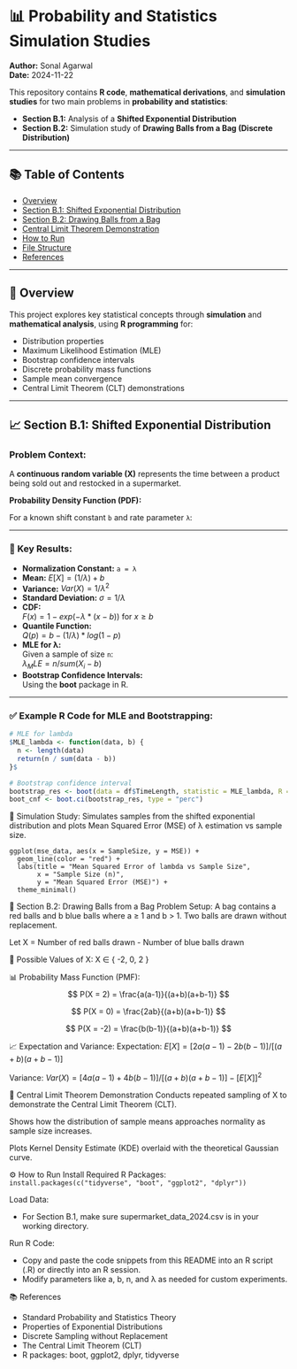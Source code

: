 # 📊 Probability and Statistics Simulation Studies

**Author:** Sonal Agarwal  
**Date:** 2024-11-22

This repository contains **R code**, **mathematical derivations**, and **simulation studies** for two main problems in **probability and statistics**:

- **Section B.1:** Analysis of a **Shifted Exponential Distribution**
- **Section B.2:** Simulation study of **Drawing Balls from a Bag (Discrete Distribution)**

---

## 📚 Table of Contents

- [Overview](#overview)
- [Section B.1: Shifted Exponential Distribution](#section-b1-shifted-exponential-distribution)
- [Section B.2: Drawing Balls from a Bag](#section-b2-drawing-balls-from-a-bag)
- [Central Limit Theorem Demonstration](#central-limit-theorem-demonstration)
- [How to Run](#how-to-run)
- [File Structure](#file-structure)
- [References](#references)

---

## 📝 Overview

This project explores key statistical concepts through **simulation** and **mathematical analysis**, using **R programming** for:

- Distribution properties
- Maximum Likelihood Estimation (MLE)
- Bootstrap confidence intervals
- Discrete probability mass functions
- Sample mean convergence
- Central Limit Theorem (CLT) demonstrations

---

## 📈 Section B.1: Shifted Exponential Distribution

### Problem Context:

A **continuous random variable (X)** represents the time between a product being sold out and restocked in a supermarket.

**Probability Density Function (PDF):**

For a known shift constant `b` and rate parameter `λ`:


---

### 📌 Key Results:

- **Normalization Constant:** `a = λ`
- **Mean:** $E[X] = (1 / λ) + b$
- **Variance:** $Var(X) = 1 / λ^2$
- **Standard Deviation:** $σ = 1 / λ$
- **CDF:**  
  $F(x) = 1 - exp(-λ * (x - b))$ for $x ≥ b$
- **Quantile Function:**  
  $Q(p) = b - (1/λ) * log(1 - p)$
- **MLE for λ:**  
  Given a sample of size `n`:  
  $λ_MLE = n / sum(X_i - b)$
- **Bootstrap Confidence Intervals:**  
  Using the **boot** package in R.

---

### ✅ Example R Code for MLE and Bootstrapping:

```r
# MLE for lambda
$MLE_lambda <- function(data, b) {
  n <- length(data)
  return(n / sum(data - b))
}$

# Bootstrap confidence interval
bootstrap_res <- boot(data = df$TimeLength, statistic = MLE_lambda, R = 10000)
boot_cnf <- boot.ci(bootstrap_res, type = "perc")
```

🎯 Simulation Study:
Simulates samples from the shifted exponential distribution and plots Mean Squared Error (MSE) of λ estimation vs sample size.
```
ggplot(mse_data, aes(x = SampleSize, y = MSE)) +
  geom_line(color = "red") +
  labs(title = "Mean Squared Error of lambda vs Sample Size",
       x = "Sample Size (n)",
       y = "Mean Squared Error (MSE)") +
  theme_minimal()
```

🎲 Section B.2: Drawing Balls from a Bag
Problem Setup:
A bag contains a red balls and b blue balls where a ≥ 1 and b > 1.
Two balls are drawn without replacement.

Let X = Number of red balls drawn - Number of blue balls drawn

📌 Possible Values of X:
X ∈ { -2, 0, 2 }

📊 Probability Mass Function (PMF):
$$
P(X = 2) = \frac{a(a-1)}{(a+b)(a+b-1)}
$$

$$
P(X = 0) = \frac{2ab}{(a+b)(a+b-1)}
$$

$$
P(X = -2) = \frac{b(b-1)}{(a+b)(a+b-1)}
$$


📈 Expectation and Variance:
Expectation:
$E[X] = [ 2a(a - 1) - 2b(b - 1) ] / [ (a + b)(a + b - 1) ]$

Variance:
$Var(X) = [ 4a(a - 1) + 4b(b - 1) ] / [ (a + b)(a + b - 1) ] - [E[X]]^2$

📏 Central Limit Theorem Demonstration
Conducts repeated sampling of X to demonstrate the Central Limit Theorem (CLT).

Shows how the distribution of sample means approaches normality as sample size increases.

Plots Kernel Density Estimate (KDE) overlaid with the theoretical Gaussian curve.


⚙️ How to Run
Install Required R Packages:
```install.packages(c("tidyverse", "boot", "ggplot2", "dplyr"))```

Load Data:
- For Section B.1, make sure supermarket_data_2024.csv is in your working directory.

Run R Code:
- Copy and paste the code snippets from this README into an R script (.R) or directly into an R session.
- Modify parameters like a, b, n, and λ as needed for custom experiments.

📚 References
- Standard Probability and Statistics Theory
- Properties of Exponential Distributions
- Discrete Sampling without Replacement
- The Central Limit Theorem (CLT)
- R packages: boot, ggplot2, dplyr, tidyverse


